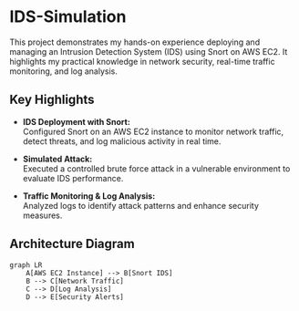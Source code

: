 # IDS-Simulation

This project demonstrates my hands-on experience deploying and managing an Intrusion Detection System (IDS) using Snort on AWS EC2. It highlights my practical knowledge in network security, real-time traffic monitoring, and log analysis.

## Key Highlights

- **IDS Deployment with Snort:**  
  Configured Snort on an AWS EC2 instance to monitor network traffic, detect threats, and log malicious activity in real time.

- **Simulated Attack:**  
  Executed a controlled brute force attack in a vulnerable environment to evaluate IDS performance.

- **Traffic Monitoring & Log Analysis:**  
  Analyzed logs to identify attack patterns and enhance security measures.

## Architecture Diagram

```mermaid
graph LR
    A[AWS EC2 Instance] --> B[Snort IDS]
    B --> C[Network Traffic]
    C --> D[Log Analysis]
    D --> E[Security Alerts]